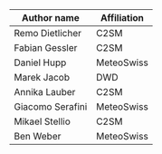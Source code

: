 | Author name             | Affiliation                                         |
| ----------------------- | --------------------------------------------------- |
| Remo Dietlicher         | C2SM                                                |
| Fabian Gessler          | C2SM                                                |
| Daniel Hupp             | MeteoSwiss                                          |
| Marek Jacob             | DWD                                                 |
| Annika Lauber           | C2SM                                                |
| Giacomo Serafini        | MeteoSwiss                                          |
| Mikael Stellio          | C2SM                                                |
| Ben Weber               | MeteoSwiss                                          |
